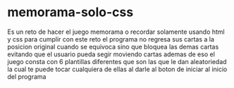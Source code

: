 # memorama-solo-css
Es un reto de hacer el juego memorama o recordar solamente usando html y css 
para cumplir con este reto el programa no regresa sus cartas a la posicion original cuando se equivoca sino 
que bloquea las demas cartas evitando que el usuario pueda segir moviendo cartas
ademas de eso el juego consta con 6 plantillas diferentes que son las que le dan aleatoriedad
la cual te puede tocar cualquiera de ellas al darle al boton de iniciar al inicio del programa

